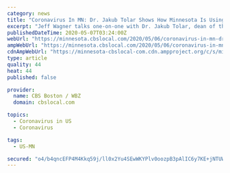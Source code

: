 ```yaml
---
category: news
title: "Coronavirus In MN: Dr. Jakub Tolar Shows How Minnesota Is Using Science To Overcome Pandemic"
excerpt: "Jeff Wagner talks one-on-one with Dr. Jakub Tolar, dean of the University of Minnesota Medical School, to learn how some of our state's brightest minds are using science to overcome the pandemic."
publishedDateTime: 2020-05-07T03:24:00Z
webUrl: "https://minnesota.cbslocal.com/2020/05/06/coronavirus-in-mn-dr-jakub-tolar-shows-how-minnesota-is-using-science-to-overcome-pandemic/"
ampWebUrl: "https://minnesota.cbslocal.com/2020/05/06/coronavirus-in-mn-dr-jakub-tolar-shows-how-minnesota-is-using-science-to-overcome-pandemic/amp/"
cdnAmpWebUrl: "https://minnesota-cbslocal-com.cdn.ampproject.org/c/s/minnesota.cbslocal.com/2020/05/06/coronavirus-in-mn-dr-jakub-tolar-shows-how-minnesota-is-using-science-to-overcome-pandemic/amp/"
type: article
quality: 44
heat: 44
published: false

provider:
  name: CBS Boston / WBZ
  domain: cbslocal.com

topics:
  - Coronavirus in US
  - Coronavirus

tags:
  - US-MN

secured: "o4/b4qncEFP4M4Kkq59j/ll0x2Yu4SEwWKYPlv0oozpB3pAlIC6y7KE+jNTUWcS/fYqCqTYfBM56m6L4o5DYZTRAnmMfZZcWV+Eh6kkQNSqaUTAN39GxrE+f2gae1P5MqStQ4lgqm5hgukKBo+SSFmPAFVgs5oaFqhO2QkoAYAZ7SPlx8ASLJ63Xqm5Zw0XrFmJMrrGLhAl0ZNPwpsEe1/zPLLFMd7gQmlsZ1ME3xa47zrBwmBr8hiJJw20/Ad3079wanA7JXr2rbQF6UsANScufK5BiqODU+7G6zAmXDEQeJ7gUiwjNpOqxqTAYoWMy1a+mbk3caVGH3FCRoBS70CnAbQ++rf+lccROrzJjTwjrU1m0S8AFuGCufHR/otKJqiite0aboGLmN+UUPhK7VPPz41J3YCqeuco5m+MSjU8q9i016L8ZPdlrOFNmc+1NYhFEAyoHBBYej+421LAk4sYMrERoRC24QTtcA0iM6hw=;iLBOQ4TI6wp32wbYRAzoZQ=="
---
```


